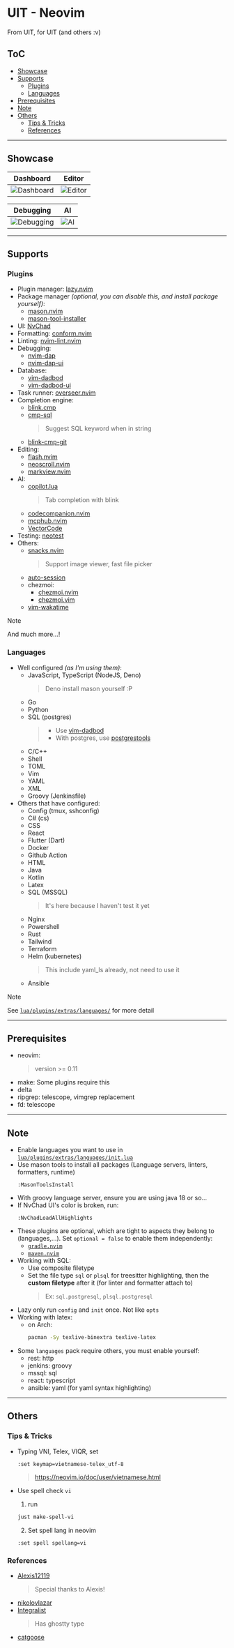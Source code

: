 # UIT - Neovim

From UIT, for UIT (and others :v)

## ToC

<!-- START doctoc generated TOC please keep comment here to allow auto update -->
<!-- DON'T EDIT THIS SECTION, INSTEAD RE-RUN doctoc TO UPDATE -->

- [Showcase](#showcase)
- [Supports](#supports)
  - [Plugins](#plugins)
  - [Languages](#languages)
- [Prerequisites](#prerequisites)
- [Note](#note)
- [Others](#others)
  - [Tips & Tricks](#tips--tricks)
  - [References](#references)

<!-- END doctoc generated TOC please keep comment here to allow auto update -->

---

## Showcase

| Dashboard                                                                                     | Editor                                                                                     |
| --------------------------------------------------------------------------------------------- | ------------------------------------------------------------------------------------------ |
| ![Dashboard](https://github.com/user-attachments/assets/71ca08b3-8a52-403e-8d4b-804b11e4fca9) | ![Editor](https://github.com/user-attachments/assets/77cc3e3f-7b73-4b83-acc2-8b96faf81c3a) |

| Debugging                                                                                     | AI                                                                                     |
| --------------------------------------------------------------------------------------------- | -------------------------------------------------------------------------------------- |
| ![Debugging](https://github.com/user-attachments/assets/5705f91b-ac87-4de1-b509-dfe0ebeed6b2) | ![AI](https://github.com/user-attachments/assets/dff7a7aa-a3d3-468a-a986-8ee9beb4eecf) |

---

## Supports

### Plugins

- Plugin manager: [lazy.nvim](https://github.com/folke/lazy.nvim)
- Package manager _(optional, you can disable this, and install package yourself)_:
  - [mason.nvim](https://github.com/mason-org/mason.nvim)
  - [mason-tool-installer](https://github.com/WhoIsSethDaniel/mason-tool-installer.nvim)
- UI: [NvChad](https://github.com/NvChad/)
- Formatting: [conform.nvim](https://github.com/stevearc/conform.nvim)
- Linting: [nvim-lint.nvim](https://github.com/mfussenegger/nvim-lint)
- Debugging:
  - [nvim-dap](https://github.com/mfussenegger/nvim-dap/)
  - [nvim-dap-ui](https://github.com/rcarriga/nvim-dap-ui)
- Database:
  - [vim-dadbod](https://github.com/tpope/vim-dadbod)
  - [vim-dadbod-ui](https://github.com/kristijanhusak/vim-dadbod-ui)
- Task runner: [overseer.nvim](https://github.com/stevearc/overseer.nvim/)
- Completion engine:
  - [blink.cmp](https://github.com/Saghen/blink.cmp)
  - [cmp-sql](https://github.com/ray-x/cmp-sql)
    > Suggest SQL keyword when in string
  - [blink-cmp-git](https://github.com/Kaiser-Yang/blink-cmp-git/)
- Editing:
  - [flash.nvim](https://github.com/folke/flash.nvim)
  - [neoscroll.nvim](https://github.com/karb94/neoscroll.nvim)
  - [markview.nvim](https://github.com/OXY2DEV/markview.nvim)
- AI:
  - [copilot.lua](https://github.com/zbirenbaum/copilot.lua)
    > Tab completion with blink
  - [codecompanion.nvim](https://github.com/olimorris/codecompanion.nvim)
  - [mcphub.nvim](https://github.com/ravitemer/mcphub.nvim)
  - [VectorCode](https://github.com/Davidyz/VectorCode)
- Testing: [neotest](https://github.com/nvim-neotest/neotest)
- Others:
  - [snacks.nvim](https://github.com/folke/snacks.nvim)
    > Support image viewer, fast file picker
  - [auto-session](https://github.com/rmagatti/auto-session)
  - chezmoi:
    - [chezmoi.nvim](https://github.com/xvzc/chezmoi.nvim)
    - [chezmoi.vim](https://github.com/alker0/chezmoi.vim)
  - [vim-wakatime](https://github.com/wakatime/vim-wakatime)

> [!NOTE]
> And much more...!

### Languages

- Well configured _(as I'm using them)_:
  - JavaScript, TypeScript (NodeJS, Deno)
    > Deno install mason yourself :P
  - Go
  - Python
  - SQL (postgres)
    > - Use [vim-dadbod](https://github.com/tpope/vim-dadbod)
    > - With postgres, use [postgrestools](https://github.com/supabase-community/postgres-language-server)
  - C/C++
  - Shell
  - TOML
  - Vim
  - YAML
  - XML
  - Groovy (Jenkinsfile)
- Others that have configured:
  - Config (tmux, sshconfig)
  - C# (cs)
  - CSS
  - React
  - Flutter (Dart)
  - Docker
  - Github Action
  - HTML
  - Java
  - Kotlin
  - Latex
  - SQL (MSSQL)
    > It's here because I haven't test it yet
  - Nginx
  - Powershell
  - Rust
  - Tailwind
  - Terraform
  - Helm (kubernetes)
    > This include yaml_ls already, not need to use it
  - Ansible

> [!NOTE]
> See [`lua/plugins/extras/languages/`](lua/plugins/extras/languages) for more detail

---

## Prerequisites

- neovim:
  > version \>= 0.11
- make: Some plugins require this
- delta
- ripgrep: telescope, vimgrep replacement
- fd: telescope

---

## Note

- Enable languages you want to use in [`lua/plugins/extras/languages/init.lua`](lua/plugins/extras/languages/init.lua)
- Use mason tools to install all packages (Language servers, linters, formatters, runtime)
  ```
  :MasonToolsInstall
  ```
- With groovy language server, ensure you are using java 18 or so...
- If NvChad UI's color is broken, run:
  ```
  :NvChadLoadAllHighlights
  ```
- These plugins are optional, which are tight to aspects they belong to (languages,...). Set `optional = false` to enable them independently:
  - [`gradle.nvim`](./lua/plugins/extras/others/gradle.lua)
  - [`maven.nvim`](./lua/plugins/extras/others/maven.lua)
- Working with SQL:
  - Use composite filetype
  - Set the file type `sql` or `plsql` for treesitter highlighting, then the **custom filetype** after it (for linter and formatter attach to)
    > Ex: `sql.postgresql`, `plsql.postgresql`
- Lazy only run `config` and `init` once. Not like `opts`
- Working with latex:
  - on Arch:
    ```sh
    pacman -Sy texlive-binextra texlive-latex
    ```
- Some `languages` pack require others, you must enable yourself:
  - rest: http
  - jenkins: groovy
  - mssql: sql
  - react: typescript
  - ansible: yaml (for yaml syntax highlighting)

---

## Others

### Tips & Tricks

- Typing VNI, Telex, VIQR, set

  ```vim
  :set keymap=vietnamese-telex_utf-8
  ```

  > <https://neovim.io/doc/user/vietnamese.html>

- Use spell check `vi`
  1. run
  ```sh
  just make-spell-vi
  ```
  2. Set spell lang in neovim
  ```vim
  :set spell spellang=vi
  ```

### References

- [Alexis12119](https://github.com/Alexis12119/nvim-config)
  > Special thanks to Alexis!
- [nikolovlazar](https://github.com/nikolovlazar/dotfiles/blob/main/.config/nvim/)
- [Integralist](https://github.com/Integralist/nvim)
  > Has ghostty type
- [catgoose](https://github.com/catgoose/nvim)
